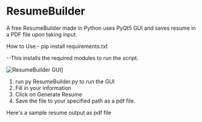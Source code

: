 # ResumeBuilder
A free ResumeBuilder made in Python uses PyQt5 GUI and saves resume in a PDF file upon taking input.

How to Use:-
pip install requirements.txt 

--This installs the required modules to run the script. 

![ResumeBuilder GUI]([https://github.com/afadeofred/ResumeBuilder/blob/main/Screenshot%202024-04-12%20144816.png?raw=true)]

1. run py ResumeBuilder.py to run the GUI
2. Fill in your information
3. Click on Generate Resume
4. Save the file to your specified path as a pdf file.

 Here's a sample resume output as pdf file 


